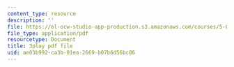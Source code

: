 ```yaml
---
content_type: resource
description: ''
file: https://ol-ocw-studio-app-production.s3.amazonaws.com/courses/5-08j-biological-chemistry-ii-spring-2016/ae03b992ca3b01ea2669b07b6d56bc86_noKXLhp6jbk.pdf
file_type: application/pdf
resourcetype: Document
title: 3play pdf file
uid: ae03b992-ca3b-01ea-2669-b07b6d56bc86
---
```

